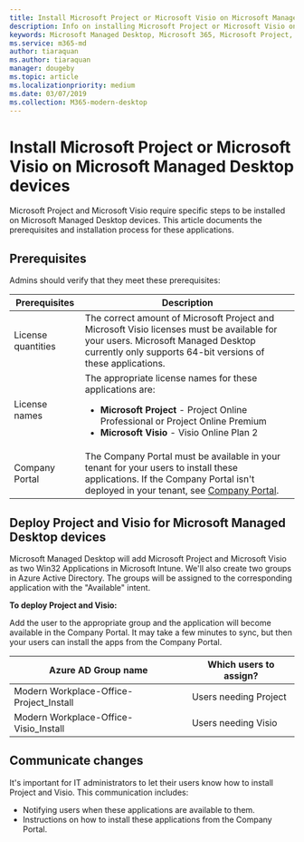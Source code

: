 ```yaml
---
title: Install Microsoft Project or Microsoft Visio on Microsoft Managed Desktop devices 
description: Info on installing Microsoft Project or Microsoft Visio on Microsoft Managed Desktop devices 
keywords: Microsoft Managed Desktop, Microsoft 365, Microsoft Project, Microsoft Visio
ms.service: m365-md
author: tiaraquan
ms.author: tiaraquan
manager: dougeby
ms.topic: article
ms.localizationpriority: medium
ms.date: 03/07/2019
ms.collection: M365-modern-desktop
---
```


# Install Microsoft Project or Microsoft Visio on Microsoft Managed Desktop devices

Microsoft Project and Microsoft Visio require specific steps to be installed on Microsoft Managed Desktop devices. This article documents the prerequisites and installation process for these applications.

## Prerequisites

Admins should verify that they meet these prerequisites:

| Prerequisites | Description |
| ------ | ------ |
| License quantities | The correct amount of Microsoft Project and Microsoft Visio licenses must be available for your users. Microsoft Managed Desktop currently only supports 64-bit versions of these applications. |
| License names | The appropriate license names for these applications are: <ul><li>**Microsoft Project** - Project Online Professional or Project Online Premium</li><li>**Microsoft Visio** - Visio Online Plan 2</li><ul> |
| Company Portal | The Company Portal must be available in your tenant for your users to install these applications. If the Company Portal isn't deployed in your tenant, see [Company Portal](company-portal.md). |

## Deploy Project and Visio for Microsoft Managed Desktop devices

Microsoft Managed Desktop will add Microsoft Project and Microsoft Visio as two Win32 Applications in Microsoft Intune. We'll also create two groups in Azure Active Directory. The groups will be assigned to the corresponding application with the "Available" intent.

**To deploy Project and Visio:**

Add the user to the appropriate group and the application will become available in the Company Portal. It may take a few minutes to sync, but then your users can install the apps from the Company Portal.

Azure AD Group name | Which users to assign?
 --- | ---
Modern Workplace-Office-Project_Install | Users needing Project
Modern Workplace-Office-Visio_Install | Users needing Visio

## Communicate changes

It's important for IT administrators to let their users know how to install Project and Visio. This communication includes:

- Notifying users when these applications are available to them.
- Instructions on how to install these applications from the Company Portal.
